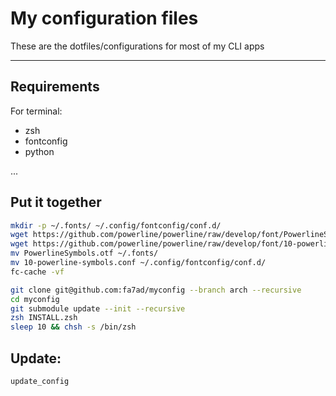 # My configuration files

These are the dotfiles/configurations for most of my CLI apps

---

## Requirements
For terminal:

* zsh
* fontconfig
* python

...

## Put it together

```bash
mkdir -p ~/.fonts/ ~/.config/fontconfig/conf.d/
wget https://github.com/powerline/powerline/raw/develop/font/PowerlineSymbols.otf
wget https://github.com/powerline/powerline/raw/develop/font/10-powerline-symbols.conf
mv PowerlineSymbols.otf ~/.fonts/
mv 10-powerline-symbols.conf ~/.config/fontconfig/conf.d/
fc-cache -vf

git clone git@github.com:fa7ad/myconfig --branch arch --recursive
cd myconfig
git submodule update --init --recursive
zsh INSTALL.zsh
sleep 10 && chsh -s /bin/zsh
```

## Update:
```
update_config
```
